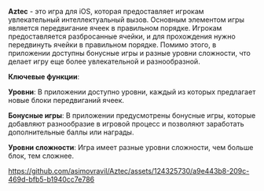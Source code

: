 **Aztec** - это игра для iOS, которая предоставляет игрокам увлекательный интеллектуальный вызов. Основным элементом игры является передвигание ячеек в правильном порядке. Игрокам предоставляется разбросанные ячейки, и для прохождения нужно передвинуть ячейки в правильном порядке. Помимо этого, в приложении доступны бонусные игры и разные уровни сложности, что делает игру еще более увлекательной и разнообразной.

**Ключевые функции**:

**Уровни**: В приложении доступно уровни, каждый из которых предлагает новые блоки передвиганий ячеек.

**Бонусные игры**: В приложении предусмотрены бонусные игры, которые добавляют разнообразие в игровой процесс и позволяют заработать дополнительные баллы или награды.

**Уровни сложности**: Игра имеет разные уровни сложности, чем больше блок, тем сложнее.

https://github.com/asimovravil/Aztec/assets/124325730/a9e443b8-209c-469d-bfb5-b1940cc7e786


